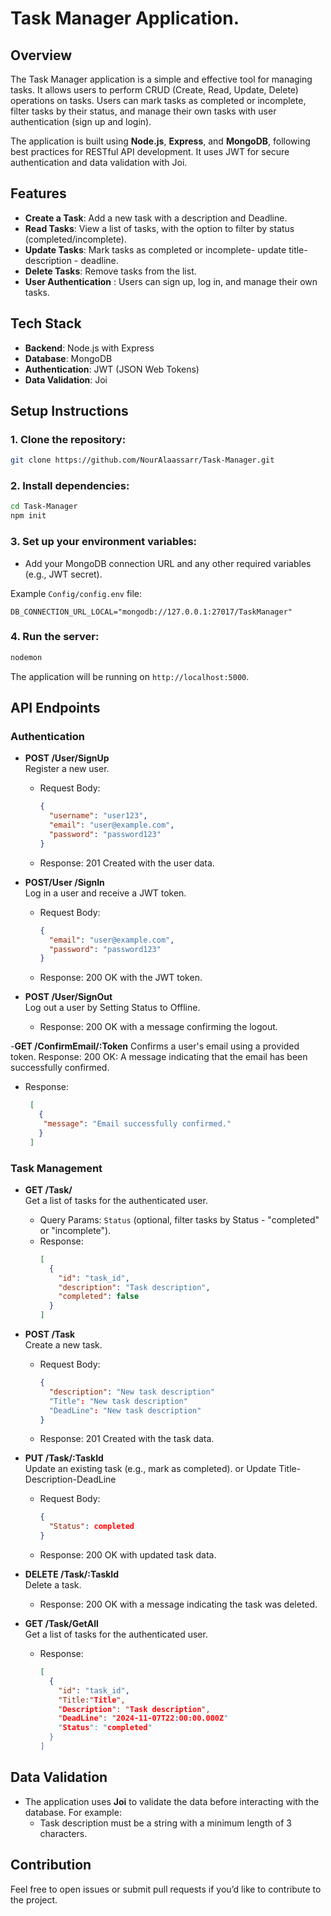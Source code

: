 
# Task Manager Application.

## Overview

The Task Manager application is a simple and effective tool for managing tasks. It allows users to perform CRUD (Create, Read, Update, Delete) operations on tasks. Users can mark tasks as completed or incomplete, filter tasks by their status, and manage their own tasks with user authentication (sign up and login).

The application is built using **Node.js**, **Express**, and **MongoDB**, following best practices for RESTful API development. It uses JWT for secure authentication and data validation with Joi.

## Features

- **Create a Task**: Add a new task with a description and Deadline.
- **Read Tasks**: View a list of tasks, with the option to filter by status (completed/incomplete).
- **Update Tasks**: Mark tasks as completed or incomplete- update title- description - deadline.
- **Delete Tasks**: Remove tasks from the list.
- **User Authentication** : Users can sign up, log in, and manage their own tasks.

## Tech Stack

- **Backend**: Node.js with Express
- **Database**: MongoDB
- **Authentication**: JWT (JSON Web Tokens)
- **Data Validation**: Joi

## Setup Instructions

### 1. Clone the repository:

```bash
git clone https://github.com/NourAlaassarr/Task-Manager.git
```

### 2. Install dependencies:

```bash
cd Task-Manager
npm init
```

### 3. Set up your environment variables:

- Add your MongoDB connection URL and any other required variables (e.g., JWT secret).
  
Example `Config/config.env` file:

```config.env
DB_CONNECTION_URL_LOCAL="mongodb://127.0.0.1:27017/TaskManager"

```

### 4. Run the server:

```bash
nodemon
```

The application will be running on `http://localhost:5000`.

## API Endpoints

### Authentication 

- **POST /User/SignUp**  
  Register a new user.
  - Request Body:
    ```json
    {
      "username": "user123",
      "email": "user@example.com",
      "password": "password123"
    }
    ```
  - Response: 201 Created with the user data.

- **POST/User /SignIn**  
  Log in a user and receive a JWT token.
  - Request Body:
    ```json
    {
      "email": "user@example.com",
      "password": "password123"
    }
    ```
  - Response: 200 OK with the JWT token.

- **POST /User/SignOut**  
  Log out a user by Setting Status to Offline.
  - Response: 200 OK with a message confirming the logout.

-**GET /ConfirmEmail/:Token** 
 Confirms a user's email using a provided token.
Response:
200 OK: A message indicating that the email has been successfully confirmed.
- Response:
   ```json
    [
      {
       "message": "Email successfully confirmed."
      }
    ]
    ```
### Task Management

- **GET /Task/**  
  Get a list of tasks for the authenticated user.
  - Query Params: `Status` (optional, filter tasks by Status - "completed" or "incomplete").
  - Response:
    ```json
    [
      {
        "id": "task_id",
        "description": "Task description",
        "completed": false
      }
    ]
    ```

- **POST /Task**  
  Create a new task.
  - Request Body:
    ```json
    {
      "description": "New task description"
      "Title": "New task description"
      "DeadLine": "New task description"
    }
    ```
  - Response: 201 Created with the task data.

- **PUT /Task/:TaskId**  
  Update an existing task (e.g., mark as completed). or Update Title-Description-DeadLine
  - Request Body:
    ```json
    {
      "Status": completed
    }
    ```
  - Response: 200 OK with updated task data.

- **DELETE /Task/:TaskId**  
  Delete a task.
  - Response: 200 OK with a message indicating the task was deleted.

- **GET /Task/GetAll**  
  Get a list of tasks for the authenticated user.
  - Response:
    ```json
    [
      {
        "id": "task_id",
        "Title:"Title",
        "Description": "Task description",
        "DeadLine": "2024-11-07T22:00:00.000Z"
        "Status": "completed"
      }
    ]
    ```

## Data Validation

- The application uses **Joi** to validate the data before interacting with the database. For example:
  - Task description must be a string with a minimum length of 3 characters.



## Contribution

Feel free to open issues or submit pull requests if you’d like to contribute to the project.
